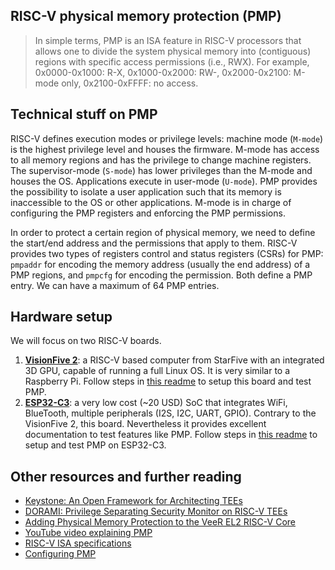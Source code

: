 ## RISC-V physical memory protection (PMP)
> In simple terms, PMP is an ISA feature in RISC-V processors that allows one to divide the system physical memory into (contiguous) regions with specific access permissions (i.e., RWX). For example, 0x0000-0x1000: R-X, 0x1000-0x2000: RW-, 0x2000-0x2100: M-mode only, 0x2100-0xFFFF: no access. 


## Technical stuff on PMP
RISC-V defines execution modes or privilege levels: machine mode (`M-mode`) is the highest privilege level and houses the firmware. M-mode has access to all memory regions and has the privilege to change machine registers. The supervisor-mode (`S-mode`) has lower privileges than the M-mode and houses the OS. Applications execute in user-mode (`U-mode`). PMP provides the possibility to isolate a user application such that its memory is inaccessible to the OS or other applications. M-mode is in charge of configuring the PMP registers and enforcing the PMP permissions.

In order to protect a certain region of physical memory, we need to define the start/end address and the permissions that apply to them. RISC-V provides two types of registers control and status registers (CSRs) for PMP: `pmpaddr` for encoding the memory address (usually the end address) of a PMP regions, and `pmpcfg` for encoding the permission. Both define a PMP entry. We can have a maximum of 64 PMP entries.



## Hardware setup
We will focus on two RISC-V boards.
1. **[VisionFive 2]((https://doc-en.rvspace.org/VisionFive2/PDF/VisionFive2_QSG.pdf))**: a RISC-V based computer from StarFive with an integrated 3D GPU, capable of running a full Linux OS. It is very similar to a Raspberry Pi. Follow steps in [this readme](./visionfive2.md) to setup this board and test PMP.
2. **[ESP32-C3](https://docs.espressif.com/projects/esp-idf/en/latest/esp32c3/get-started/index.html)**: a very low cost (~20 USD) SoC that integrates WiFi, BlueTooth, multiple peripherals (I2S, I2C, UART, GPIO). Contrary to the VisionFive 2, this board. Nevertheless it provides excellent documentation to test features like PMP. Follow steps in [this readme](./esp32-c3.md) to setup and test PMP on ESP32-C3.





## Other resources and further reading

- [Keystone: An Open Framework for Architecting TEEs](https://arxiv.org/pdf/1907.10119)
- [DORAMI: Privilege Separating Security Monitor on RISC-V TEEs](https://www.usenix.org/system/files/usenixsecurity25-kuhne.pdf)
- [Adding Physical Memory Protection to the VeeR EL2 RISC-V Core](https://riscv.org/blog/2024/03/adding-physical-memory-protection-to-the-veer-el2-risc-v-core-2/)
- [YouTube video explaining PMP](https://www.youtube.com/watch?v=86kIwpPDsOU)
- [RISC-V ISA specifications](https://riscv.org/specifications/ratified/)
- [Configuring PMP](https://www.youtube.com/watch?v=cWlEKpCtjes)